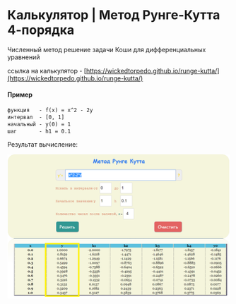 # Калькулятор | Метод Рунге-Кутта 4-порядка

Численный метод решение задачи Коши для дифференциальных уравнений

ссылка на калькулятор - [https://wickedtorpedo.github.io/runge-kutta/](https://wickedtorpedo.github.io/runge-kutta/)


#### Пример

```
функция   - f(x) = x^2 - 2y   
интервал  - [0, 1]
начальный - y(0) = 1
шаг       - h1 = 0.1

```
Результат вычисление:

![example](example.png)
